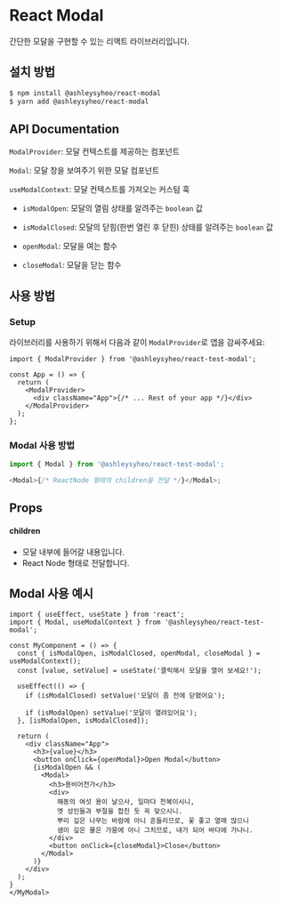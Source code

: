 # React Modal

간단한 모달을 구현할 수 있는 리액트 라이브러리입니다.

## 설치 방법

```sh
$ npm install @ashleysyheo/react-modal
$ yarn add @ashleysyheo/react-modal
```

## API Documentation

`ModalProvider`: 모달 컨텍스트를 제공하는 컴포넌트

`Modal`: 모달 창을 보여주기 위한 모달 컴포넌트

`useModalContext`: 모달 컨텍스트를 가져오는 커스텀 훅

- `isModalOpen`: 모달의 열림 상태를 알려주는 `boolean` 값

- `isModalClosed`: 모달의 닫힘(한번 열린 후 닫힌) 상태를 알려주는 `boolean` 값

- `openModal`: 모달을 여는 함수

- `closeModal`: 모달을 닫는 함수

## 사용 방법

### Setup

라이브러리를 사용하기 위해서 다음과 같이 `ModalProvider`로 앱을 감싸주세요:

```tsx
import { ModalProvider } from '@ashleysyheo/react-test-modal';

const App = () => {
  return (
    <ModalProvider>
      <div className="App">{/* ... Rest of your app */}</div>
    </ModalProvider>
  );
};
```

### Modal 사용 방법

```js
import { Modal } from '@ashleysyheo/react-test-modal';

<Modal>{/* ReactNode 형태의 children을 전달 */}</Modal>;
```

## Props

#### children

- 모달 내부에 들어갈 내용입니다.
- React Node 형태로 전달합니다.

## Modal 사용 예시

```tsx
import { useEffect, useState } from 'react';
import { Modal, useModalContext } from '@ashleysyheo/react-test-modal';

const MyComponent = () => {
  const { isModalOpen, isModalClosed, openModal, closeModal } = useModalContext();
  const [value, setValue] = useState('클릭해서 모달을 열어 보세요!');

  useEffect(() => {
    if (isModalClosed) setValue('모달이 좀 전에 닫혔어요');

    if (isModalOpen) setValue('모달이 열려있어요');
  }, [isModalOpen, isModalClosed]);

  return (
    <div className="App">
      <h3>{value}</h3>
      <button onClick={openModal}>Open Modal</button>
      {isModalOpen && (
        <Modal>
          <h3>용비어천가</h3>
          <div>
            해동의 여섯 용이 날으사, 일마다 천복이시니,
            옛 성인들과 부절을 합친 듯 꼭 맞으시니.
            뿌리 깊은 나무는 바람에 아니 흔들리므로, 꽃 좋고 열매 많으니
            샘이 깊은 물은 가뭄에 아니 그치므로, 내가 되어 바다에 가나니.
          </div>
          <button onClick={closeModal}>Close</button>
        </Modal>
      )}
    </div>
  );
}
</MyModal>
```
